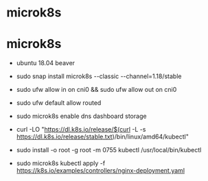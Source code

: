 # microk8s

# microk8s

- ubuntu 18.04 beaver

- sudo snap install microk8s --classic --channel=1.18/stable

- sudo ufw allow in on cni0 && sudo ufw allow out on cni0
- sudo ufw default allow routed

- sudo microk8s enable dns dashboard storage


- curl -LO "https://dl.k8s.io/release/$(curl -L -s https://dl.k8s.io/release/stable.txt)/bin/linux/amd64/kubectl"
- sudo install -o root -g root -m 0755 kubectl /usr/local/bin/kubectl

- sudo microk8s kubectl apply -f https://k8s.io/examples/controllers/nginx-deployment.yaml





